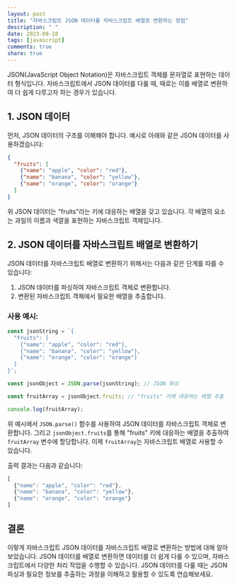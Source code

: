 ```yaml
---
layout: post
title: "자바스크립트 JSON 데이터를 자바스크립트 배열로 변환하는 방법"
description: " "
date: 2023-09-10
tags: [javascript]
comments: true
share: true
---
```


JSON(JavaScript Object Notation)은 자바스크립트 객체를 문자열로 표현하는 데이터 형식입니다. 자바스크립트에서 JSON 데이터를 다룰 때, 때로는 이를 배열로 변환하여 더 쉽게 다루고자 하는 경우가 있습니다.

## 1. JSON 데이터

먼저, JSON 데이터의 구조를 이해해야 합니다. 예시로 아래와 같은 JSON 데이터를 사용하겠습니다:

```json
{
  "fruits": [
    {"name": "apple", "color": "red"},
    {"name": "banana", "color": "yellow"},
    {"name": "orange", "color": "orange"}
  ]
}
```

위 JSON 데이터는 "fruits"라는 키에 대응하는 배열을 갖고 있습니다. 각 배열의 요소는 과일의 이름과 색깔을 표현하는 자바스크립트 객체입니다.

## 2. JSON 데이터를 자바스크립트 배열로 변환하기

JSON 데이터를 자바스크립트 배열로 변환하기 위해서는 다음과 같은 단계를 따를 수 있습니다:

1. JSON 데이터를 파싱하여 자바스크립트 객체로 변환합니다.
2. 변환된 자바스크립트 객체에서 필요한 배열을 추출합니다.

### 사용 예시:

```javascript
const jsonString = `{
  "fruits": [
    {"name": "apple", "color": "red"},
    {"name": "banana", "color": "yellow"},
    {"name": "orange", "color": "orange"}
  ]
}`;

const jsonObject = JSON.parse(jsonString); // JSON 파싱

const fruitArray = jsonObject.fruits; // "fruits" 키에 대응하는 배열 추출

console.log(fruitArray);
```

위 예시에서 `JSON.parse()` 함수를 사용하여 JSON 데이터를 자바스크립트 객체로 변환합니다. 그리고 `jsonObject.fruits`를 통해 "fruits" 키에 대응하는 배열을 추출하여 `fruitArray` 변수에 할당합니다. 이제 `fruitArray`는 자바스크립트 배열로 사용할 수 있습니다.

출력 결과는 다음과 같습니다:

```javascript
[
  {"name": "apple", "color": "red"},
  {"name": "banana", "color": "yellow"},
  {"name": "orange", "color": "orange"}
]
```

## 결론

이렇게 자바스크립트 JSON 데이터를 자바스크립트 배열로 변환하는 방법에 대해 알아보았습니다. JSON 데이터를 배열로 변환하면 데이터를 더 쉽게 다룰 수 있으며, 자바스크립트에서 다양한 처리 작업을 수행할 수 있습니다. JSON 데이터를 다룰 때는 JSON 파싱과 필요한 정보를 추출하는 과정을 이해하고 활용할 수 있도록 연습해보세요.